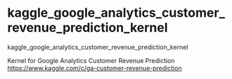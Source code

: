 # kaggle_google_analytics_customer_revenue_prediction_kernel
kaggle_google_analytics_customer_revenue_prediction_kernel

Kernel for Google Analytics Customer Revenue Prediction
https://www.kaggle.com/c/ga-customer-revenue-prediction
